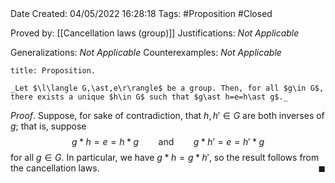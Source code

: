 <br />
<br />

Date Created: 04/05/2022 16:28:18
Tags: #Proposition #Closed

Proved by: [[Cancellation laws (group)]]
Justifications: _Not Applicable_

Generalizations: _Not Applicable_
Counterexamples: _Not Applicable_

``` ad-Proposition
title: Proposition.

_Let $\l\langle G,\ast,e\r\rangle$ be a group. Then, for all $g\in G$, there exists a unique $h\in G$ such that $g\ast h=e=h\ast g$._

```

_Proof_. Suppose, for sake of contradiction, that $h,h'\in G$ are both inverses of $g$; that is, suppose
$$\begin{equation}
    g\ast h=e=h\ast g\ \ \ \ \ \ \ \ \textrm{and}\ \ \ \ \ \ \ \ g\ast h'=e=h'\ast g
\end{equation}$$
for all $g\in G$. In particular, we have $g\ast h=g\ast h'$, so the result follows from the cancellation laws.<span style="float:right;">$\blacksquare$</span>
